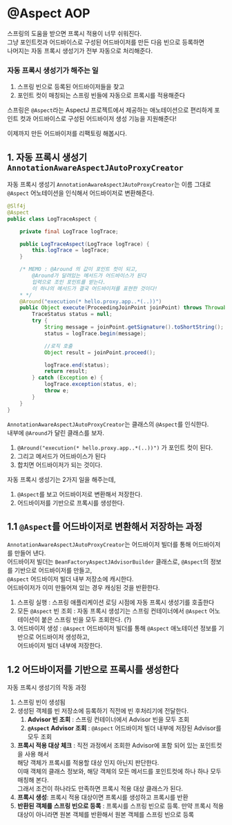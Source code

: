 # @Aspect AOP

스프링의 도움을 받으면 프록시 적용이 너무 쉬워진다. <br>
그냥 포인트컷과 어드바이스로 구성된 어드바이저를 만든 다음 빈으로 등록하면 <br>
나머지는 자동 프록시 생성기가 전부 자동으로 처리해준다.  <br>

### 자동 프록시 생성기가 해주는 일

1. 스프링 빈으로 등록된 어드바이저들을 찾고
2. 포인트 컷이 매칭되는 스프링 빈들에 자동으로 프록시를 적용해준다

스프링은 `@Aspect`라는 AspectJ 프로젝트에서 제공하는 애노테이션으로 
편리하게 포인트 컷과 어드바이스로 구성된 어드바이저 생성 기능을 지원해준다! <Br>

이제까지 만든 어드바이저를 리팩토링 해봅시다.

## 1. 자동 프록시 생성기 `AnnotationAwareAspectJAutoProxyCreator`
자동 프록시 생성기 `AnnotationAwareAspectJAutoProxyCreator`는 이름 그대로 `@Aspect` 어노테이션을 인식해서 
어드바이저로 변환해준다. <br> 


```java
@Slf4j
@Aspect
public class LogTraceAspect {

    private final LogTrace logTrace;

    public LogTraceAspect(LogTrace logTrace) {
        this.logTrace = logTrace;
    }

    /* MEMO : @Around 의 값이 포인트 컷이 되고,
        @Around가 달려있는 메서드가 어드바이스가 된다
        입력으로 조인 포인트를 받는다.
        이 하나의 메서드가 결국 어드바이저를 표현한 것이다!
    * */
    @Around("execution(* hello.proxy.app..*(..))")
    public Object execute(ProceedingJoinPoint joinPoint) throws Throwable {
        TraceStatus status = null;
        try {
            String message = joinPoint.getSignature().toShortString();
            status = logTrace.begin(message);

            //로직 호출
            Object result = joinPoint.proceed();

            logTrace.end(status);
            return result;
        } catch (Exception e) {
            logTrace.exception(status, e);
            throw e;
        }
    }
}
```
`AnnotationAwareAspectJAutoProxyCreator`는 클래스의 `@Aspect`를 인식한다. <br>
내부에 `@Around`가 달린 클래스를 보자. 
1. `@Around("execution(* hello.proxy.app..*(..))")` 가 포인트 컷이 된다.
2. 그리고 메서드가 어드바이스가 된다
3. 합치면 어드바이저가 되는 것이다.

자동 프록시 생성기는 2가지 일을 해주는데,

1. `@Aspect`를 보고 어드바이저로 변환해서 저장한다.
2. 어드바이저를 기반으로 프록시를 생성한다.

## 1.1 `@Aspect`를 어드바이저로 변환해서 저장하는 과정 

`AnnotationAwareAspectJAutoProxyCreator`는 어드바이저 빌더를 통해 어드바이저를 만들어 낸다. <Br>
어드바이저 빌더는 `BeanFactoryAspectJAdvisorBuilder` 클래스로, `@Aspect`의 정보를 기반으로 어드바이저를 만들고, <br>
`@Aspect` 어드바이저 빌더 내부 저장소에 캐시한다. <br>
어드바이저가 이미 만들어져 있는 경우 캐싱된 것을 반환한다.

1. 스프링 실행 : 스프링 애플리케이션 로딩 시점에 자동 프록시 생성기를 호출한다
2. 모든 `@Aspect` 빈 조회 : 자동 프록시 생성기는 스프링 컨테이너에서 `@Aspect` 어노테이션이 붙은 스프링 빈을 모두 조회한다. (?)
3. 어드바이저 생성 : `@Aspect` 어드바이저 빌더를 통해 `@Aspect` 애노테이션 정보를 기반으로 어드바이저 생성하고, <br> 어드바이저 빌더 내부에 저장한다.



## 1.2 어드바이저를 기반으로 프록시를 생성한다 
   자동 프록시 생성기의 작동 과정
1. 스프링 빈이 생성됨
2. 생성된 객체를 빈 저장소에 등록하기 직전에 빈 후처리기에 전달한다.
   1. **Advisor 빈 조회** : 스프링 컨테이너에서 Advisor 빈을 모두 조회
   2. **`@Aspect` Advisor 조회** : `@Aspect` 어드바이저 빌더 내부에 저장된 Advisor를 모두 조회 
3. **프록시 적용 대상 체크** : 직전 과정에서 조회한 Advisor에 포함 되어 있는 포인트컷을 사용 해서 <br> 해당 객체가 프록시를 적용할 대상 인지 아닌지 판단한다. <br> 이때 객체의 클래스 정보와, 해당 객체의 모든 메서드를 포인트컷에 하나 하나 모두 매칭해 본다. <br> 그래서 조건이 하나라도 만족하면 프록시 적용 대상 클래스가 된다. 
4. **프록시 생성**: 프록시 적용 대상이면 프록시를 생성하고 프록시를 반환 
5. **반환된 객체를 스프링 빈으로 등록** : 프록시를 스프링 빈으로 등록. 만약 프록시 적용 대상이 아니라면 원본 객체를 반환해서 원본 객체를 스프링 빈으로 등록
